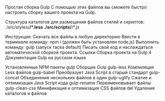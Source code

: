 Простая сборка Gulp
С помощью этих файлов вы сможете быстро настроить сборку вашего проекта на Gulp.

Структура каталогов для размещения файлов стилей и скриптов:
./src/styles/**/*.less  ./src/scripts/**/*.js

Инструкция:
Скачать все файлы в любую директорию
Ввести в терминале команду: npm i (должен быть установлен node.js)
Выполнить команду: gulp (запуск таска default)
Писать свой код и наслаждаться автоматической сборкой проекта.
Ссылки
Сборка проекта на Gulp 4 Документация Gulp на русском языке

Установленные NPM пакеты
gulp Сборщик Gulp
gulp-less Компиляция Less файлов
gulp-babel Преобразует Java Script в старый стандарт
gulp-concat Объединение нескольких файлов в один
gulp-uglify Сжатие и оптимизация Java Script кода
gulp-rename Переименовывает файлы
gulp-clean-css Минификация и оптимизация CSS файлов
del Удаление каталогов и файлов
